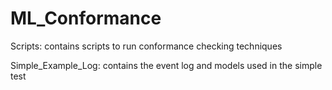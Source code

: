 # ML_Conformance

Scripts: contains scripts to run conformance checking techniques

Simple_Example_Log: contains the event log and models used in the simple test
